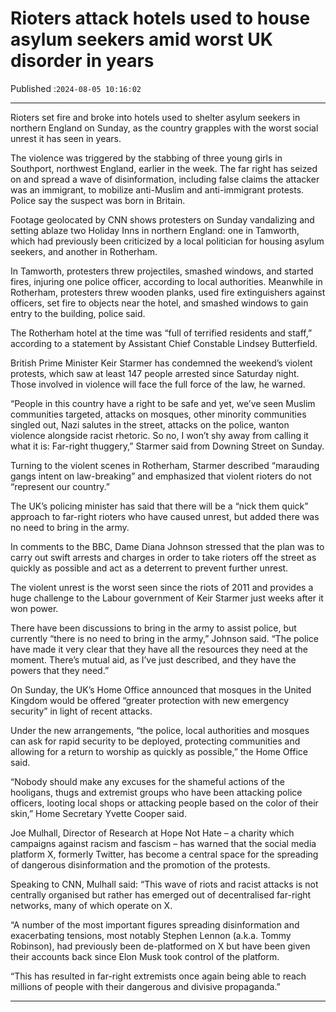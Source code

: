 # Rioters attack hotels used to house asylum seekers amid worst UK disorder in years

Published :`2024-08-05 10:16:02`

---

Rioters set fire and broke into hotels used to shelter asylum seekers in northern England on Sunday, as the country grapples with the worst social unrest it has seen in years.

The violence was triggered by the stabbing of three young girls in Southport, northwest England, earlier in the week. The far right has seized on and spread a wave of disinformation, including false claims the attacker was an immigrant, to mobilize anti-Muslim and anti-immigrant protests. Police say the suspect was born in Britain.

Footage geolocated by CNN shows protesters on Sunday vandalizing and setting ablaze two Holiday Inns in northern England: one in Tamworth, which had previously been criticized by a local politician for housing asylum seekers, and another in Rotherham.

In Tamworth, protesters threw projectiles, smashed windows, and started fires, injuring one police officer, according to local authorities. Meanwhile in Rotherham, protesters threw wooden planks, used fire extinguishers against officers, set fire to objects near the hotel, and smashed windows to gain entry to the building, police said.

The Rotherham hotel at the time was “full of terrified residents and staff,” according to a statement by Assistant Chief Constable Lindsey Butterfield.

British Prime Minister Keir Starmer has condemned the weekend’s violent protests, which saw at least 147 people arrested since Saturday night. Those involved in violence will face the full force of the law, he warned.

“People in this country have a right to be safe and yet, we’ve seen Muslim communities targeted, attacks on mosques, other minority communities singled out, Nazi salutes in the street, attacks on the police, wanton violence alongside racist rhetoric. So no, I won’t shy away from calling it what it is: Far-right thuggery,” Starmer said from Downing Street on Sunday.

Turning to the violent scenes in Rotherham, Starmer described “marauding gangs intent on law-breaking” and emphasized that violent rioters do not “represent our country.”

The UK’s policing minister has said that there will be a “nick them quick” approach to far-right rioters who have caused unrest, but added there was no need to bring in the army.

In comments to the BBC, Dame Diana Johnson stressed that the plan was to carry out swift arrests and charges in order to take rioters off the street as quickly as possible and act as a deterrent to prevent further unrest.

The violent unrest is the worst seen since the riots of 2011 and provides a huge challenge to the Labour government of Keir Starmer just weeks after it won power.

There have been discussions to bring in the army to assist police, but currently “there is no need to bring in the army,” Johnson said. “The police have made it very clear that they have all the resources they need at the moment. There’s mutual aid, as I’ve just described, and they have the powers that they need.”

On Sunday, the UK’s Home Office announced that mosques in the United Kingdom would be offered “greater protection with new emergency security” in light of recent attacks.

Under the new arrangements, “the police, local authorities and mosques can ask for rapid security to be deployed, protecting communities and allowing for a return to worship as quickly as possible,” the Home Office said.

“Nobody should make any excuses for the shameful actions of the hooligans, thugs and extremist groups who have been attacking police officers, looting local shops or attacking people based on the color of their skin,” Home Secretary Yvette Cooper said.

Joe Mulhall, Director of Research at Hope Not Hate – a charity which campaigns against racism and fascism – has warned that the social media platform X, formerly Twitter, has become a central space for the spreading of dangerous disinformation and the promotion of the protests.

Speaking to CNN, Mulhall said: “This wave of riots and racist attacks is not centrally organised but rather has emerged out of decentralised far-right networks, many of which operate on X.

“A number of the most important figures spreading disinformation and exacerbating tensions, most notably Stephen Lennon (a.k.a. Tommy Robinson), had previously been de-platformed on X but have been given their accounts back since Elon Musk took control of the platform.

“This has resulted in far-right extremists once again being able to reach millions of people with their dangerous and divisive propaganda.”

---

